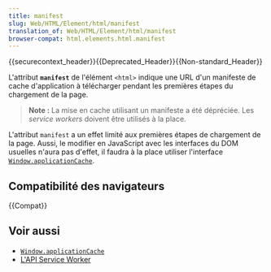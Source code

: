 ```yaml
---
title: manifest
slug: Web/HTML/Element/html/manifest
translation_of: Web/HTML/Element/html/manifest
browser-compat: html.elements.html.manifest
---
```


{{securecontext_header}}{{Deprecated_Header}}{{Non-standard_Header}}

L'attribut **`manifest`** de l'élément `<html>` indique une URL d'un manifeste de cache d'application à télécharger pendant les premières étapes du chargement de la page.

> **Note :** La mise en cache utilisant un manifeste a été dépréciée. Les <i lang="en">service workers</i> doivent être utilisés à la place.

L'attribut `manifest` a un effet limité aux premières étapes de chargement de la page. Aussi, le modifier en JavaScript avec les interfaces du DOM usuelles n'aura pas d'effet, il faudra à la place utiliser l'interface [`Window.applicationCache`](/fr/docs/Web/API/Window/applicationCache).

## Compatibilité des navigateurs

{{Compat}}

## Voir aussi

- [`Window.applicationCache`](/fr/docs/Web/API/Window/applicationCache)
- [L'API Service Worker](/fr/docs/Web/API/Service_Worker_API)
